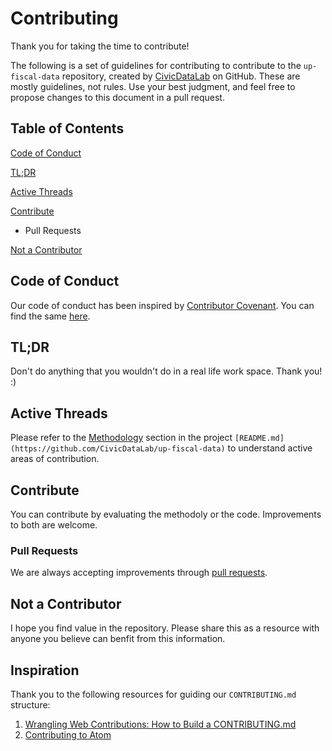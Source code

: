 # Contributing

Thank you for taking the time to contribute!

The following is a set of guidelines for contributing to contribute to the `up-fiscal-data` repository, created by [CivicDataLab](https://github.com/CivicDataLab) on GitHub. These are mostly guidelines, not rules. Use your best judgment, and feel free to propose changes to this document in a pull request.

## Table of Contents

[Code of Conduct](https://github.com/CivicDataLab/up-fiscal-data/blob/master/contribute/CONTRIBUTING.md#code-of-conduct)

[TL;DR](https://github.com/CivicDataLab/up-fiscal-data/blob/master/contribute/CONTRIBUTING.md#tldr)

[Active Threads](https://github.com/CivicDataLab/up-fiscal-data/blob/master/contribute/CONTRIBUTING.md#active-threads)

[Contribute](https://github.com/CivicDataLab/up-fiscal-data/blob/master/contribute/CONTRIBUTING.md#contribute)
- Pull Requests

[Not a Contributor](https://github.com/CivicDataLab/up-fiscal-data/blob/master/contribute/CONTRIBUTING.md#not-a-contributor)

## Code of Conduct

Our code of conduct has been inspired by [Contributor Covenant](https://www.contributor-covenant.org/). You can find the same [here](https://github.com/CivicDataLab/up-fiscal-data/blob/main/contribute/CODE-OF-CONDUCT.md).

## TL;DR

Don't do anything that you wouldn't do in a real life work space. Thank you! :)

## Active Threads

Please refer to the [Methodology](https://github.com/CivicDataLab/up-fiscal-data#methodology) section in the project `[README.md](https://github.com/CivicDataLab/up-fiscal-data)` to understand active areas of contribution.

## Contribute

You can contribute by evaluating the methodoly or the code. Improvements to both are welcome.

### Pull Requests

We are always accepting improvements through [pull requests](https://docs.github.com/en/github/collaborating-with-issues-and-pull-requests/about-pull-requests).

## Not a Contributor

I hope you find value in the repository. Please share this as a resource with anyone you believe can benfit from this information.

## Inspiration

Thank you to the following resources for guiding our `CONTRIBUTING.md` structure:

1. [Wrangling Web Contributions: How to Build a CONTRIBUTING.md](https://mozillascience.github.io/working-open-workshop/contributing/)
2. [Contributing to Atom](https://github.com/atom/atom/blob/master/CONTRIBUTING.md)
